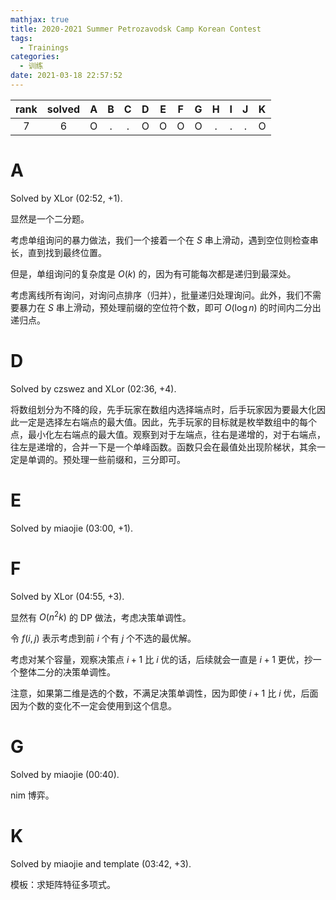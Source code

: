 ```yaml
---
mathjax: true
title: 2020-2021 Summer Petrozavodsk Camp Korean Contest
tags:
  - Trainings
categories:
  - 训练
date: 2021-03-18 22:57:52
---
```


| rank | solved |  A  |  B  |  C  |  D  |  E  |  F  |  G  |  H  |  I  |  J  |  K  |
| :--: | :----: | :-: | :-: | :-: | :-: | :-: | :-: | :-: | :-: | :-: | :-: | :-: |
|  7   |    6   |  O  |  .  |  .  |  O  |  O  |  O  |  O  |  .  |  .  |  .  |  O  |

<!--more-->

# A

Solved by XLor (02:52, +1).

显然是一个二分题。

考虑单组询问的暴力做法，我们一个接着一个在 $S$ 串上滑动，遇到空位则检查串长，直到找到最终位置。

但是，单组询问的复杂度是 $O(k)$ 的，因为有可能每次都是递归到最深处。

考虑离线所有询问，对询问点排序（归并），批量递归处理询问。此外，我们不需要暴力在 $S$ 串上滑动，预处理前缀的空位符个数，即可 $O(\log n)$ 的时间内二分出递归点。

# D

Solved by czswez and XLor (02:36, +4).

将数组划分为不降的段，先手玩家在数组内选择端点时，后手玩家因为要最大化因此一定是选择左右端点的最大值。因此，先手玩家的目标就是枚举数组中的每个点，最小化左右端点的最大值。观察到对于左端点，往右是递增的，对于右端点，往左是递增的，合并一下是一个单峰函数。函数只会在最值处出现阶梯状，其余一定是单调的。预处理一些前缀和，三分即可。

# E

Solved by miaojie (03:00, +1).

# F

Solved by XLor (04:55, +3).

显然有 $O(n^2k)$ 的 DP 做法，考虑决策单调性。

令 $f(i, j)$ 表示考虑到前 $i$ 个有 $j$ 个不选的最优解。

考虑对某个容量，观察决策点 $i+1$ 比 $i$ 优的话，后续就会一直是 $i+1$ 更优，抄一个整体二分的决策单调性。

注意，如果第二维是选的个数，不满足决策单调性，因为即使 $i+1$ 比 $i$ 优，后面因为个数的变化不一定会使用到这个信息。

# G

Solved by miaojie (00:40).

nim 博弈。

# K

Solved by miaojie and template (03:42, +3).

模板：求矩阵特征多项式。
